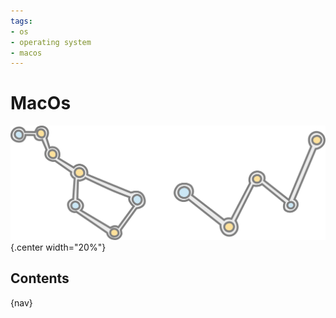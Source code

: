 ```yaml
---
tags:
- os
- operating system
- macos
---
```

# MacOs
![](img/logo.svg){.center width="20%"}

## Contents
{nav}
